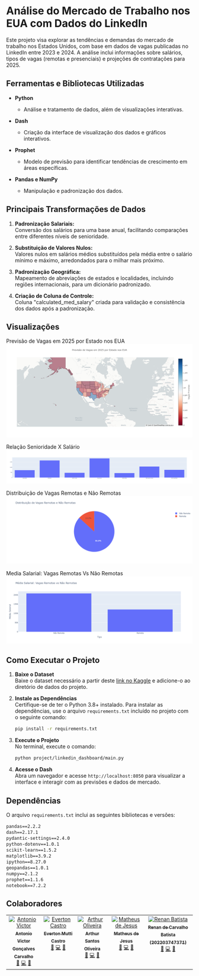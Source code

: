 # Análise do Mercado de Trabalho nos EUA com Dados do LinkedIn

Este projeto visa explorar as tendências e demandas do mercado de trabalho nos Estados Unidos, com base em dados de vagas publicadas no LinkedIn entre 2023 e 2024. A análise inclui informações sobre salários, tipos de vagas (remotas e presenciais) e projeções de contratações para 2025.

## Ferramentas e Bibliotecas Utilizadas

- **Python**
  - Análise e tratamento de dados, além de visualizações interativas.
  
- **Dash**
  - Criação da interface de visualização dos dados e gráficos interativos.

- **Prophet**
  - Modelo de previsão para identificar tendências de crescimento em áreas específicas.

- **Pandas e NumPy**
  - Manipulação e padronização dos dados.

## Principais Transformações de Dados

1. **Padronização Salariais:**  
   Conversão dos salários para uma base anual, facilitando comparações entre diferentes níveis de senioridade.

2. **Substituição de Valores Nulos:**  
   Valores nulos em salários médios substituídos pela média entre o salário mínimo e máximo, arredondados para o milhar mais próximo.

3. **Padronização Geográfica:**  
   Mapeamento de abreviações de estados e localidades, incluindo regiões internacionais, para um dicionário padronizado.

4. **Criação de Coluna de Controle:**  
   Coluna "calculated_med_salary" criada para validação e consistência dos dados após a padronização.

## Visualizações
Previsão de Vagas em 2025 por Estado nos EUA
 <img src='/project/assets/mapa-grafico.png'>
 
Relação Senioridade X Salário
<img src='/project/assets/senioridade-salario.png'>

Distribuição de Vagas Remotas e Não Remotas
<img src='/project/assets/distribuicao-de-vagas.png'>

Media Salarial: Vagas Remotas Vs Não Remotas
<img src='/project/assets/media-salarial.png'>

## Como Executar o Projeto

1. **Baixe o Dataset**  
   Baixe o dataset necessário a partir deste [link no Kaggle](https://www.kaggle.com/datasets/arshkon/linkedin-job-postings) e adicione-o ao diretório de dados do projeto.

2. **Instale as Dependências**  
   Certifique-se de ter o Python 3.8+ instalado. Para instalar as dependências, use o arquivo `requirements.txt` incluído no projeto com o seguinte comando:

   ```bash
   pip install -r requirements.txt
   ```

3. **Execute o Projeto**  
   No terminal, execute o comando:

   ```bash
   python project/linkedin_dashboard/main.py
   ```

4. **Acesse o Dash**  
   Abra um navegador e acesse `http://localhost:8050` para visualizar a interface e interagir com as previsões e dados de mercado.

## Dependências

O arquivo `requirements.txt` inclui as seguintes bibliotecas e versões:

```plaintext
pandas==2.2.2
dash==2.17.1
pydantic-settings==2.4.0
python-dotenv==1.0.1
scikit-learn==1.5.2
matplotlib==3.9.2
ipython==8.27.0
geopandas==1.0.1
numpy==2.1.2
prophet==1.1.6
notebook==7.2.2
```

## Colaboradores

<table>
  <tbody>
      <tr><td align="center" valign="top" width="14.28%"><a href="https://github.com/4ntonio19"><img src="https://avatars.githubusercontent.com/u/111891816?v=4?s=100" width="100px;" alt="Antonio Victor"/><br /><sub><b>Antonio Victor Gonçalves Carvalho </b></sub></a><br /><a href="https://github.com/all-contributors/all-contributors/commits?author=jfmengels" title="Documentation">📖</a> <a href="https://github.com/all-contributors/all-contributors/commits?author=tbenning" title="Code">💻</a> <a href="https://github.com/all-contributors/all-contributors/pulls?q=is%3Apr+reviewed-by%3Ajfmengels" title="Reviewed Pull Requests">👀</a></td>
      <td align="center" valign="top" width="14.28%"><a href="https://github.com/EvertonMutti"><img src="https://avatars.githubusercontent.com/u/84800212?v=3?s=100" width="100px;" alt="Everton Castro"/><br /><sub><b>Everton Mutti Castro </b></sub></a><br /> <a href="https://github.com/JokyOFC/Agenda-Eletronica/commits?author=EvertonMutti" title="Documentação">📖</a> <a href="https://github.com/all-contributors/all-contributors/commits?author=tbenning" title="Code">💻</a> <a href="https://github.com/JokyOFC/Agenda-Eletronica/pulls?q=is%3Apr+reviewed-by%3Akentcdodds" title="Pull Requests revisadas.">👀</a></td>
      <td align="center" valign="top" width="14.28%"><a href="https://github.com/ArthurSantosOliveira"><img src="https://avatars.githubusercontent.com/u/104939137?v=4" width="100px;" alt="Arthur Oliveira"/><br /><sub><b>Arthur Santos Oliveira</b></sub></a><br /><a href="https://github.com/all-contributors/all-contributors/commits?author=jakebolam" title="Documentation">📖</a> <a href="https://github.com/all-contributors/all-contributors/commits?author=tbenning" title="Code">💻</a> <a href="https://github.com/all-contributors/all-contributors/pulls?q=is%3Apr+reviewed-by%3Ajakebolam" title="Reviewed Pull Requests">👀</a></td>
      <td align="center" valign="top" width="14.28%"><a href="https://github.com/NotKing22"><img src="https://avatars.githubusercontent.com/u/130709163?v=4" width="100px;" alt="Matheus de Jesus"/><br /><sub><b>Matheus de Jesus</b></sub></a><br /> <a href="https://github.com/all-contributors/all-contributors/commits?author=Berkmann18" title="Documentation">📖</a> <a href="https://github.com/all-contributors/all-contributors/commits?author=tbenning" title="Code">💻</a> <a href="https://github.com/all-contributors/all-contributors/pulls?q=is%3Apr+reviewed-by%3ABerkmann18" title="Reviewed Pull Requests">👀</a> </td>
      <td align="center" valign="top" width="14.28%"><a href="https://github.com/RenanBatista97"><img src="https://avatars.githubusercontent.com/u/126166812?v=4?s=100" width="100px;" alt="Renan Batista"/><br /><sub><b>Renan de Carvalho Batista (202203747371)</b></sub></a><br /> <a href="https://github.com/all-contributors/all-contributors/commits?author=Berkmann18" title="Documentation">📖</a> <a href="https://github.com/all-contributors/all-contributors/commits?author=tbenning" title="Code">💻</a>  <a href="https://github.com/all-contributors/all-contributors/pulls?q=is%3Apr+reviewed-by%3Asinchang" title="Reviewed Pull Requests">👀</a></td>
    </tr>
  </tbody>
</table>
